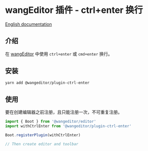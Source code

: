 # wangEditor 插件 - ctrl+enter 换行

[English documentation](./README-en.md)

## 介绍

在 [wangEditor](https://www.wangeditor.com/v5/) 中使用 `ctrl+enter` 或 `cmd+enter` 换行。

## 安装

```sh
yarn add @wangeditor/plugin-ctrl-enter
```

## 使用

要在创建编辑器之前注册，且只能注册一次，不可重复注册。

```js
import { Boot } from '@wangeditor/editor'
import withCtrlEnter from '@wangeditor/plugin-ctrl-enter'

Boot.registerPlugin(withCtrlEnter)

// Then create editor and toolbar
```
